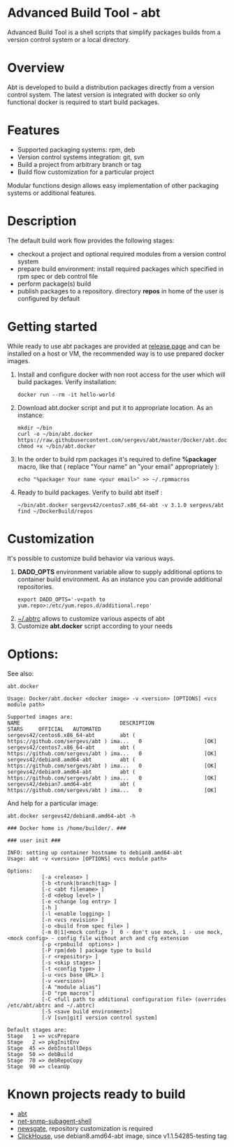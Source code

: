 # Advanced Build Tool - abt

Advanced Build Tool is a shell scripts that simplify packages builds from a version control system or a local directory.

# Overview

Abt is developed to build a distribution packages directly from a version control system. 
The latest version is integrated with docker so only functional docker is required to start build packages. 

# Features

* Supported packaging systems: rpm, deb
* Version control systems integration: git, svn
* Build a project from arbitrary branch or tag
* Build flow customization for a particular project

Modular functions design allows easy implementation of other packaging systems or additional features.

# Description

The default build work flow provides the following stages:
* checkout a project and optional required modules from a version control system
* prepare build environment: install required packages which specified in rpm spec or deb control file 
* perform package(s) build
* publish packages to a repository. directory **repos** in home of the user is configured by default

# Getting started

While ready to use abt packages are provided at [release page](https://github.com/sergevs/abt/releases/latest) and can be
installed on a host or VM, the recommended way is to use prepared docker images.

1. Install and configure docker with non root access for the user which will build packages. Verify installation:
   ```shell
   docker run --rm -it hello-world
   ```
2. Download abt.docker script and put it to appropriate location. As an instance:
   ```shell
   mkdir ~/bin
   curl -o ~/bin/abt.docker https://raw.githubusercontent.com/sergevs/abt/master/Docker/abt.docker
   chmod +x ~/bin/abt.docker
   ```
3. In the order to build rpm packages it's required to define **%packager** macro, like that ( replace "Your name" an "your email" appropriately ):
   ```shell
   echo "%packager Your name <your email>" >> ~/.rpmmacros
   ```
4. Ready to build packages. Verify to build abt itself :
   ```shell
   ~/bin/abt.docker sergevs42/centos7.x86_64-abt -v 3.1.0 sergevs/abt
   find ~/DockerBuild/repos 
   ```
# Customization 

It's possible to customize build behavior via various ways.

1. **DADD_OPTS** environment variable allow to supply additional options to container build environment. As an instance you can provide additional repositories.
   ```shell
   export DADD_OPTS='-v<path to yum.repo>:/etc/yum.repos.d/additional.repo'
   ```
2. [~/.abtrc](abtrc) allows to customize various aspects of abt
3. Customize **abt.docker** script according to your needs

# Options:
  
See also:
```shell
abt.docker

Usage: Docker/abt.docker <docker image> -v <version> [OPTIONS] <vcs module path>

Supported images are:
NAME                                DESCRIPTION                                     STARS     OFFICIAL   AUTOMATED
sergevs42/centos6.x86_64-abt        abt ( https://github.com/sergevs/abt ) ima...   0                    [OK]
sergevs42/centos7.x86_64-abt        abt ( https://github.com/sergevs/abt ) ima...   0                    [OK]
sergevs42/debian8.amd64-abt         abt ( https://github.com/sergevs/abt ) ima...   0                    [OK]
sergevs42/debian9.amd64-abt         abt ( https://github.com/sergevs/abt ) ima...   0                    [OK]
sergevs42/debian7.amd64-abt         abt ( https://github.com/sergevs/abt ) ima...   0                    [OK]
```

And help for a particular image:
```shell
abt.docker sergevs42/debian8.amd64-abt -h

### Docker home is /home/builder/. ###

### user init ###

INFO: setting up container hostname to debian8.amd64-abt
Usage: abt -v <version> [OPTIONS] <vcs module path>

Options:
           [-a <release> ]
           [-b <trunk|branch|tag> ] 
           [-c <abt filename> ] 
           [-d <debug level> ]
           [-e <change log entry> ]
           [-h ]
           [-l <enable logging> ]
           [-n <vcs revision> ]
           [-o <build from spec file> ]
           [-m 0|1|<mock config> ]  0 - don't use mock, 1 - use mock, <mock config> - config file without arch and cfg extension
           [-p <rpmbuild  options> ]
           [-P rpm|deb ] package type to build
           [-r <repository> ]
           [-s <skip stages> ] 
           [-t <config type> ]
           [-u <vcs base URL> ]
           [-v <version>]
           [-A "module alias"]
           [-D "rpm macros"]
           [-C <full path to additional configuration file> (overrides /etc/abt/abtrc and ~/.abtrc)
           [-S <save build environment>]
           [-V [svn|git] version control system]

Default stages are:
Stage   1 => vcsPrepare
Stage   2 => pkgInitEnv
Stage  45 => debInstallDeps
Stage  50 => debBuild
Stage  70 => debRepoCopy
Stage  90 => cleanUp
```
# Known projects ready to build

* [abt](https://github.com/sergevs/abt)
* [net-snmp-subagent-shell](https://github.com/sergevs/net-snmp-subagent-shell)
* [newsgate](https://github.com/newsgate/Server), repository customization is required
* [ClickHouse](https://github.com/yandex/ClickHouse), use debian8.amd64-abt image, since v1.1.54285-testing tag 
